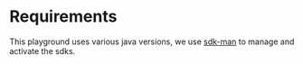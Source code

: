 # Requirements

This playground uses various java versions, we use
[sdk-man](https://sdkman.io/) to manage and activate the sdks. 
